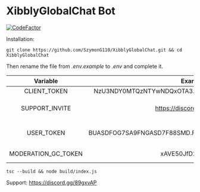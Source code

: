 # XibblyGlobalChat Bot

<a href="https://www.codefactor.io/repository/github/szymong110/xibblyglobalchat"><img src="https://www.codefactor.io/repository/github/szymong110/xibblyglobalchat/badge" alt="CodeFactor" /></a>

Installation:

```
git clone https://github.com/SzymonG110/XibblyGlobalChat.git && cd XibblyGlobalChat
```

Then rename the file from _.env.example_ to _.env_ and complete it.

|      Variable       |                        Example value                        |                  Description                   |
|:-------------------:|:-----------------------------------------------------------:|:----------------------------------------------:|
|    CLIENT_TOKEN     | NzU3NDY0MTQzNTYwNDQxOTA3.X2gxdA.J0iFerSnyuKj-zgDI8Or8UuFPRQ |               Discord bot token                |
|   SUPPORT_INVITE    |                https://discord.gg/m34WBACyyK                |    Support link example Discord guild link     |
|     USER_TOKEN      |  BUASDFOG7SA9FNGASD7F88SMD.FOSDF79AMSMGDF78AS9MDFSGD9FASM   | User token generated at https://api.xibbly.tk/ |
| MODERATION_GC_TOKEN |                    xAVE50JfD2Mp@mWV%sGX                     |        Private moderator token (remove)        |

```
tsc --build && node build/index.js
```

Support: https://discord.gg/89gxvAP
